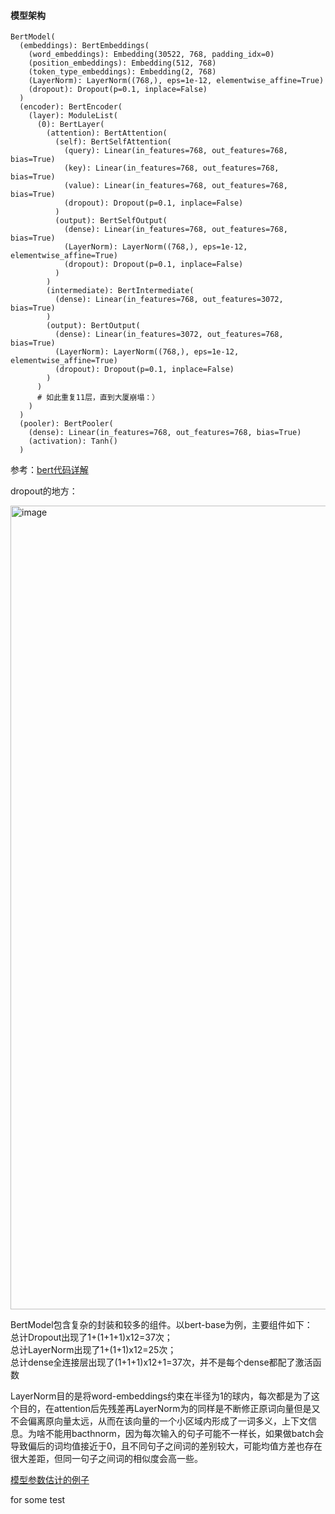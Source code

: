 #### 模型架构
```
BertModel(
  (embeddings): BertEmbeddings(
    (word_embeddings): Embedding(30522, 768, padding_idx=0)
    (position_embeddings): Embedding(512, 768)
    (token_type_embeddings): Embedding(2, 768)
    (LayerNorm): LayerNorm((768,), eps=1e-12, elementwise_affine=True)
    (dropout): Dropout(p=0.1, inplace=False)
  )
  (encoder): BertEncoder(
    (layer): ModuleList(
      (0): BertLayer(
        (attention): BertAttention(
          (self): BertSelfAttention(
            (query): Linear(in_features=768, out_features=768, bias=True)
            (key): Linear(in_features=768, out_features=768, bias=True)
            (value): Linear(in_features=768, out_features=768, bias=True)
            (dropout): Dropout(p=0.1, inplace=False)
          )
          (output): BertSelfOutput(
            (dense): Linear(in_features=768, out_features=768, bias=True)
            (LayerNorm): LayerNorm((768,), eps=1e-12, elementwise_affine=True)
            (dropout): Dropout(p=0.1, inplace=False)
          )
        )
        (intermediate): BertIntermediate(
          (dense): Linear(in_features=768, out_features=3072, bias=True)
        )
        (output): BertOutput(
          (dense): Linear(in_features=3072, out_features=768, bias=True)
          (LayerNorm): LayerNorm((768,), eps=1e-12, elementwise_affine=True)
          (dropout): Dropout(p=0.1, inplace=False)
        )
      )
      # 如此重复11层，直到大厦崩塌：）
    )
  )
  (pooler): BertPooler(
    (dense): Linear(in_features=768, out_features=768, bias=True)
    (activation): Tanh()
  )
```
参考：[bert代码详解](https://zhuanlan.zhihu.com/p/360988428)

dropout的地方：

<img width="1286" alt="image" src="https://github.com/LilinNK/Graduation-Project/assets/96948927/67ea393b-1d5a-4d44-b2fa-8e2d562d4f11">

BertModel包含复杂的封装和较多的组件。以bert-base为例，主要组件如下：  
总计Dropout出现了1+(1+1+1)x12=37次；  
总计LayerNorm出现了1+(1+1)x12=25次；  
总计dense全连接层出现了(1+1+1)x12+1=37次，并不是每个dense都配了激活函数  

LayerNorm目的是将word-embeddings约束在半径为1的球内，每次都是为了这个目的，在attention后先残差再LayerNorm为的同样是不断修正原词向量但是又不会偏离原向量太远，从而在该向量的一个小区域内形成了一词多义，上下文信息。为啥不能用bacthnorm，因为每次输入的句子可能不一样长，如果做batch会导致偏后的词均值接近于0，且不同句子之间词的差别较大，可能均值方差也存在很大差距，但同一句子之间词的相似度会高一些。

[模型参数估计的例子](https://zhuanlan.zhihu.com/p/144582114)

for some test
